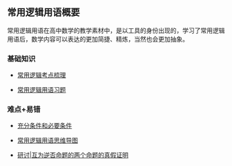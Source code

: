 ## 常用逻辑用语概要<!-- {docsify-ignore} -->

常用逻辑用语在高中数学的教学素材中，是以工具的身份出现的，学习了常用逻辑用语后，数学内容可以表达的更加简捷、精炼，当然也会更加抽象。

### 基础知识

*  <a  href="http://www.cnblogs.com/wanghai0666/p/7327948.html"  target="_blank">常用逻辑考点梳理</a>

*  <a  href=" http://www.cnblogs.com/wanghai0666/p/6726500.html"  target="_blank">常用逻辑用语习题</a>

### 难点+易错

*  <a  href="https://www.cnblogs.com/wanghai0666/p/7620427.html"  target="_blank">充分条件和必要条件</a>

*  [常用逻辑用语思维导图](https://www.cnblogs.com/wanghai0666/p/15262841.html)

*  [研讨|互为逆否命题的两个命题的真假证明](https://www.cnblogs.com/wanghai0666/p/14055978.html)

